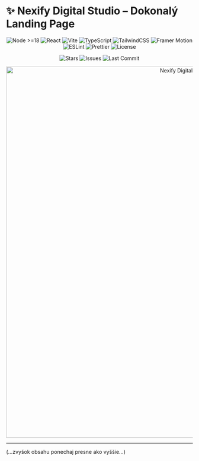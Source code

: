 # ✨ Nexify Digital Studio – Dokonalý Landing Page
<div align="center">

![Node >=18](https://img.shields.io/badge/Node-%E2%89%A518-339933?logo=node.js&logoColor=white)
![React](https://img.shields.io/badge/React-18%2B-61DAFB?logo=react&logoColor=222)
![Vite](https://img.shields.io/badge/Vite-5%2B-646CFF?logo=vite&logoColor=white)
![TypeScript](https://img.shields.io/badge/TypeScript-Strict-3178C6?logo=typescript&logoColor=white)
![TailwindCSS](https://img.shields.io/badge/TailwindCSS-Utility--First-06B6D4?logo=tailwindcss&logoColor=white)
![Framer Motion](https://img.shields.io/badge/Framer%20Motion-Animations-0055FF?logo=framer&logoColor=white)
![ESLint](https://img.shields.io/badge/ESLint-Clean%20Code-4B32C3?logo=eslint&logoColor=white)
![Prettier](https://img.shields.io/badge/Prettier-Formatted-F7B93E?logo=prettier&logoColor=222)
![License](https://img.shields.io/badge/License-All%20Rights%20Reserved-black)

![Stars](https://img.shields.io/github/stars/youh4ck3dme/nexifydigitalstudio?style=flat)
![Issues](https://img.shields.io/github/issues/youh4ck3dme/nexifydigitalstudio)
![Last Commit](https://img.shields.io/github/last-commit/youh4ck3dme/nexifydigitalstudio)
</div>

<div align="center">
  <img src="files/nexify.png" alt="Nexify Digital Studio Banner" width="1000" />
</div>

---
(…zvyšok obsahu ponechaj presne ako vyššie…)
